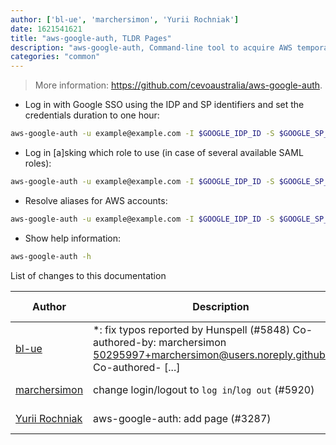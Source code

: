 ```yaml
---
author: ['bl-ue', 'marchersimon', 'Yurii Rochniak']
date: 1621541621
title: "aws-google-auth, TLDR Pages"
description: "aws-google-auth, Command-line tool to acquire AWS temporary (STS) credentials using Google Apps as a federated (Single Sign-On) provider."
categories: "common"
---
```

> More information: <https://github.com/cevoaustralia/aws-google-auth>.

- Log in with Google SSO using the IDP and SP identifiers and set the credentials duration to one hour:

```bash
aws-google-auth -u example@example.com -I $GOOGLE_IDP_ID -S $GOOGLE_SP_ID -d 3600
```

- Log in [a]sking which role to use (in case of several available SAML roles):

```bash
aws-google-auth -u example@example.com -I $GOOGLE_IDP_ID -S $GOOGLE_SP_ID -d 3600 -a
```

- Resolve aliases for AWS accounts:

```bash
aws-google-auth -u example@example.com -I $GOOGLE_IDP_ID -S $GOOGLE_SP_ID -d 3600 -a --resolve-aliases
```

- Show help information:

```bash
aws-google-auth -h
```
List of changes to this documentation


Author | Description | ISO 8601 Date | GitHub link
------|-----|-----|-----
[bl-ue](mailto:54780737+bl-ue@users.noreply.github.com) | *: fix typos reported by Hunspell (#5848) Co-authored-by: marchersimon <50295997+marchersimon@users.noreply.github.com> Co-authored- [...] | 2021-05-20T22:13:41 | [8ebd171d6f00](https://github.com/tldr-pages/tldr/commit/8ebd171d6f001698709fefc02b1fd5cc9f3a99c4)
[marchersimon](mailto:50295997+marchersimon@users.noreply.github.com) | change login/logout to `log in`/`log out` (#5920) | 2021-05-14T02:42:15 | [be88cdda9201](https://github.com/tldr-pages/tldr/commit/be88cdda9201a6262af27d8788e222b5df98cc9c)
[Yurii Rochniak](mailto:yrochnyak@gmail.com) | aws-google-auth: add page (#3287) | 2019-10-03T09:59:00 | [bb5bd628b787](https://github.com/tldr-pages/tldr/commit/bb5bd628b7875509261f1a6995d55c4e73b28bfe)

